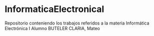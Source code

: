 # InformaticaElectronicaI


Repositorio conteniendo los trabajos referidos a la materia Informática Electrónica I
Alumno BUTELER CLARIA, Mateo
